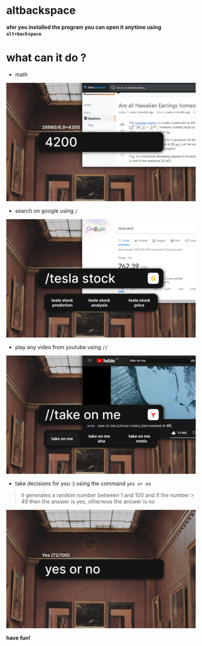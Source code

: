 # altbackspace

**afer you installed the program you can open it anytime using `alt+backspace`**

# what can it do ?
- math

![math](https://github.com/notna4/altbackspace/blob/main/math.png)

- search on google using `/`

![math](https://github.com/notna4/altbackspace/blob/main/google.png)

- play any video from youtube using `//`

![math](https://github.com/notna4/altbackspace/blob/main/yt.png)

- take decisions for you :) using the command `yes or no`
> it generates a random number between 1 and 100 and
> if the number > 49 then the answer is yes,
> otherwise the answer is no

![math](https://github.com/notna4/altbackspace/blob/main/yesno.png)

**have fun!**
